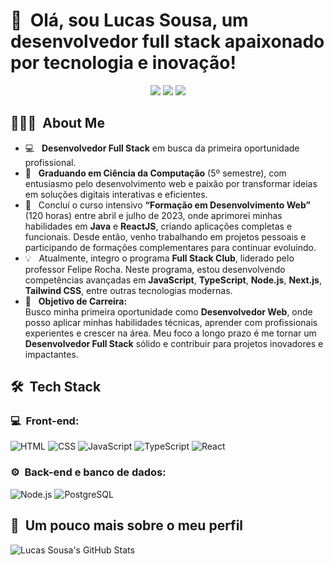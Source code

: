 <h1>👋 &nbsp;Olá, sou Lucas Sousa, um desenvolvedor full stack apaixonado por tecnologia e inovação!</h1>
<p align="center">
<a href="https://portfolio-lucas-sousa.vercel.app/"><img src="https://img.shields.io/badge/-Portfólio-3423A6?style=flat-square&logo=Google-Chrome&logoColor=white"/></a>
<a href="https://www.linkedin.com/in/lucas-sousa-0b79a72a7/"><img src="https://img.shields.io/badge/-Lucas%20Sousa-0077B5?style=flat-square&logo=Linkedin&logoColor=white"/></a>
<a href="mailto:luke.sousa.dev@gmail.com"><img src="https://img.shields.io/badge/-luke.sousa.dev@gmail.com-D14836?style=flat-square&logo=Gmail&logoColor=white"/></a>

</p>

<h2> 👨🏻‍💻 &nbsp;About Me </h2>

- 💻 &nbsp; **Desenvolvedor Full Stack** em busca da primeira oportunidade profissional.  
- 💚 &nbsp; **Graduando em Ciência da Computação** (5º semestre), com entusiasmo pelo desenvolvimento web e paixão por transformar ideias em soluções digitais interativas e eficientes.  
- 🚀 &nbsp; Concluí o curso intensivo **“Formação em Desenvolvimento Web”** (120 horas) entre abril e julho de 2023, onde aprimorei minhas habilidades em **Java** e **ReactJS**, criando aplicações completas e funcionais. Desde então, venho trabalhando em projetos pessoais e participando de formações complementares para continuar evoluindo.  
- 💡 &nbsp; Atualmente, integro o programa **Full Stack Club**, liderado pelo professor Felipe Rocha. Neste programa, estou desenvolvendo competências avançadas em **JavaScript**, **TypeScript**, **Node.js**, **Next.js**, **Tailwind CSS**, entre outras tecnologias modernas.  
- 🎯 &nbsp; **Objetivo de Carreira:**  
  Busco minha primeira oportunidade como **Desenvolvedor Web**, onde posso aplicar minhas habilidades técnicas, aprender com profissionais experientes e crescer na área. Meu foco a longo prazo é me tornar um **Desenvolvedor Full Stack** sólido e contribuir para projetos inovadores e impactantes.

<h2> 🛠 &nbsp;Tech Stack</h2>
<h3>💻 &nbsp;Front-end:</h3>

![HTML](https://img.shields.io/badge/-HTML-333333?style=flat&logo=HTML5)
![CSS](https://img.shields.io/badge/-CSS-333333?style=flat&logo=CSS3&logoColor=1572B6)
![JavaScript](https://img.shields.io/badge/-JavaScript-333333?style=flat&logo=javascript)
![TypeScript](https://img.shields.io/badge/-TypeScript-333333?style=flat&logo=typescript&logoColor=2D79C7)
![React](https://img.shields.io/badge/-React-333333?style=flat&logo=react)

<h3>⚙️ &nbsp;Back-end e banco de dados:</h3>

![Node.js](https://img.shields.io/badge/-Node.js-333333?style=flat&logo=node.js)
![PostgreSQL](https://img.shields.io/badge/-PostgreSQL-333333?style=flat&logo=postgresql)

<h2>🚀 &nbsp;Um pouco mais sobre o meu perfil</h2>

![Lucas Sousa's GitHub Stats](https://github-readme-stats.vercel.app/api?username=Luca-Sousa&show_icons=true&theme=vue-dark)

